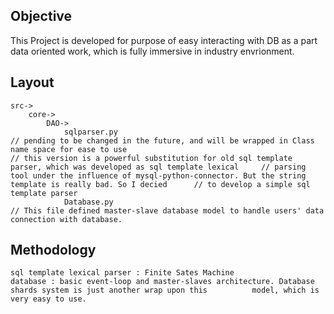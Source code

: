 Objective
---------
This Project is developed for purpose of easy interacting with DB as a part data oriented work, which is fully immersive in industry envrionment. 

Layout
------

    src->
        core->
            DAO->
                sqlparser.py 
    // pending to be changed in the future, and will be wrapped in Class name space for ease to use
    // this version is a powerful substitution for old sql template parser, which was developed as sql template lexical     // parsing tool under the influence of mysql-python-connector. But the string template is really bad. So I decied      // to develop a simple sql template parser
                Database.py
    // This file defined master-slave database model to handle users' data connection with database.            
                     
Methodology
-----------
    sql template lexical parser : Finite Sates Machine
    database : basic event-loop and master-slaves architecture. Database shards system is just another wrap upon this          model, which is very easy to use.
